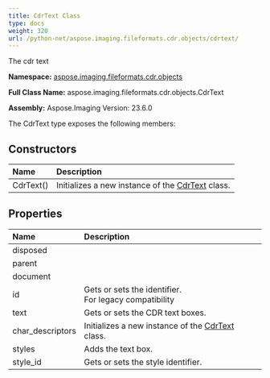 ```yaml
---
title: CdrText Class
type: docs
weight: 320
url: /python-net/aspose.imaging.fileformats.cdr.objects/cdrtext/
---
```


The cdr text

**Namespace:** [aspose.imaging.fileformats.cdr.objects](/imaging/python-net/aspose.imaging.fileformats.cdr.objects/)

**Full Class Name:** aspose.imaging.fileformats.cdr.objects.CdrText

**Assembly:**  Aspose.Imaging Version: 23.6.0

The CdrText type exposes the following members:
## **Constructors**
|**Name**|**Description**|
| :- | :- |
|CdrText()|Initializes a new instance of the [CdrText](/imaging/python-net/aspose.imaging.fileformats.cdr.objects/cdrtext/) class.|
## **Properties**
|**Name**|**Description**|
| :- | :- |
|disposed|  |
|parent|  |
|document|  |
|id|Gets or sets the identifier.<br/>            For legacy compatibility|
|text|Gets or sets the CDR text boxes.|
|char_descriptors|Initializes a new instance of the [CdrText](/imaging/python-net/aspose.imaging.fileformats.cdr.objects/cdrtext/) class.|
|styles|Adds the text box.|
|style_id|Gets or sets the style identifier.|
